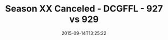 ---
title: Season XX Canceled - DCGFFL - 927 vs 929
teams_score:
- team: 927
  score: 27
- team: 929
  score: 25
mvp: Mike Hess (Forest), Jake Carson (Orange)
game-ball: ''
sportsperson: ''
season: 11
week: 1
date: '2015-09-14T13:25:22'
pageid: season-11-week-1-927-vs-929
---